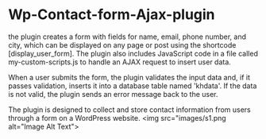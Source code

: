 # Wp-Contact-form-Ajax-plugin

the plugin creates a form with fields for name, email, phone number, and city, which can be displayed on any page or post using the shortcode [display_user_form]. The plugin also includes JavaScript code in a file called my-custom-scripts.js to handle an AJAX request to insert user data.

When a user submits the form, the plugin validates the input data and, if it passes validation, inserts it into a database table named 'khdata'. If the data is not valid, the plugin sends an error message back to the user.

The plugin is designed to collect and store contact information from users through a form on a WordPress website.
<img src="images/s1.png alt="Image Alt Text">
